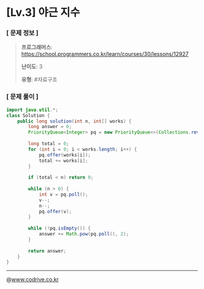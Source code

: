 # [Lv.3] 야근 지수

### [ 문제 정보 ]
> **프로그래머스**: https://school.programmers.co.kr/learn/courses/30/lessons/12927
> 
> **난이도**: 3
>
> **유형**: #자료구조


### [ 문제 풀이 ]
```Java
import java.util.*;
class Solution {
    public long solution(int n, int[] works) {
        long answer = 0;
        PriorityQueue<Integer> pq = new PriorityQueue<>(Collections.reverseOrder());
        
        long total = 0;
        for (int i = 0; i < works.length; i++) {
            pq.offer(works[i]);
            total += works[i];
        }
        
        if (total < n) return 0;
        
        while (n > 0) {
            int v = pq.poll();
            v--;
            n--;
            pq.offer(v);
        }
        
        while (!pq.isEmpty()) {
            answer += Math.pow(pq.poll(), 2);
        }
        
        return answer;
    }
}

```


---
@www.codrive.co.kr